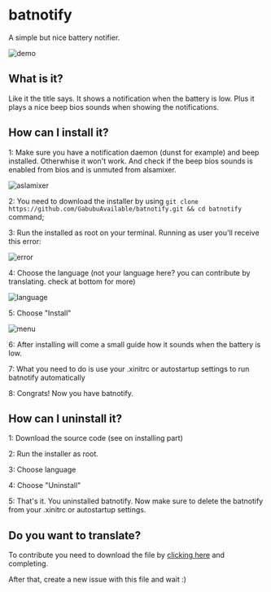 # batnotify
A simple but nice battery notifier.

![demo](https://user-images.githubusercontent.com/88589756/163951992-9a9a0b6b-242e-46ac-a7d6-a85a3b350d97.png)

## What is it?
Like it the title says. It shows a notification when the battery is low. Plus it plays a nice beep bios sounds when showing the notifications.

## How can I install it?
1: Make sure you have a notification daemon (dunst for example) and beep installed. Otherwhise it won't work. And check if the beep bios sounds is enabled from bios and is unmuted from alsamixer.

![aslamixer](https://user-images.githubusercontent.com/88589756/164026277-bebeae52-a97a-4ffd-bb9f-796fc05d1f13.png)

2: You need to download the installer by using `git clone https://github.com/GabubuAvailable/batnotify.git && cd batnotify` command;

3: Run the installed as root on your terminal. Running as user you'll receive this error:

![error](https://user-images.githubusercontent.com/88589756/163953503-4cfe081e-63a6-4dbf-ba03-bdf60e7f9430.png)

4: Choose the language (not your language here? you can contribute by translating. check at bottom for more)

![language](https://user-images.githubusercontent.com/88589756/163954072-b77928f7-ce8c-46ef-b1ac-c684caa7e825.png)

5: Choose "Install"

![menu](https://user-images.githubusercontent.com/88589756/163954226-3d173179-9519-406c-b362-1b8fb4ab32f6.png)

6: After installing will come a small guide how it sounds when the battery is low.

7: What you need to do is use your .xinitrc or autostartup settings to run batnotify automatically

8: Congrats! Now you have batnotify.

## How can I uninstall it?
1: Download the source code (see on installing part)

2: Run the installer as root.

3: Choose language

4: Choose "Uninstall"

5: That's it. You uninstalled batnotify. Now make sure to delete the batnotify from your .xinitrc or autostartup settings.

## Do you want to translate?
To contribute you need to download the file by [clicking here](https://raw.githubusercontent.com/GabubuAvailable/batnotify/main/translate%20submit) and completing.

After that, create a new issue with this file and wait :)
